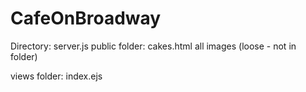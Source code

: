 # CafeOnBroadway

Directory: 
server.js
public folder: 
cakes.html
all images (loose - not in folder)

views folder: 
index.ejs

